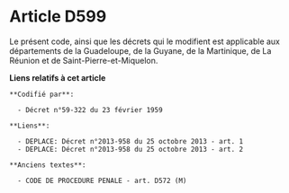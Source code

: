 # Article D599

Le présent code, ainsi que les décrets qui le modifient est applicable aux départements de la Guadeloupe, de la Guyane, de la
Martinique, de La Réunion et de Saint-Pierre-et-Miquelon.

**Liens relatifs à cet article**

	**Codifié par**:

	  - Décret n°59-322 du 23 février 1959

	**Liens**:

	  - DEPLACE: Décret n°2013-958 du 25 octobre 2013 - art. 1
	  - DEPLACE: Décret n°2013-958 du 25 octobre 2013 - art. 2

	**Anciens textes**:

	  - CODE DE PROCEDURE PENALE - art. D572 (M)
